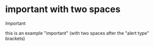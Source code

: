 # important with two spaces

> [!IMPORTANT]  
> this is an example "important" (with two spaces after the "alert type" brackets)